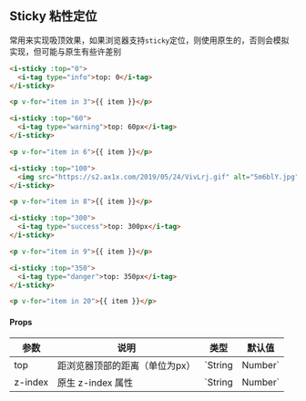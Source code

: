 ## Sticky 粘性定位

常用来实现吸顶效果，如果浏览器支持`sticky`定位，则使用原生的，否则会模拟实现，但可能与原生有些许差别

```html
<i-sticky :top="0">
  <i-tag type="info">top: 0</i-tag>
</i-sticky>

<p v-for="item in 3">{{ item }}</p>

<i-sticky :top="60">
  <i-tag type="warning">top: 60px</i-tag>
</i-sticky>

<p v-for="item in 6">{{ item }}</p>

<i-sticky :top="100">
  <img src="https://s2.ax1x.com/2019/05/24/VivLrj.gif" alt="5m6blY.jpg" style="border: 1px solid #eee;" />
</i-sticky>

<p v-for="item in 8">{{ item }}</p>

<i-sticky :top="300">
  <i-tag type="success">top: 300px</i-tag>
</i-sticky>

<p v-for="item in 9">{{ item }}</p>

<i-sticky :top="350">
  <i-tag type="danger">top: 350px</i-tag>
</i-sticky>

<p v-for="item in 20">{{ item }}</p>
```


#### Props

| 参数 | 说明 | 类型 | 默认值 |
|------|------|------|------|
| top | 距浏览器顶部的距离（单位为px） | `String | Number` | `0` |
| z-index | 原生 z-index 属性 | `String | Number` | `1` |
